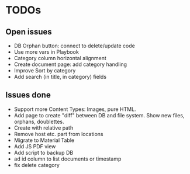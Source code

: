 # TODOs

## Open issues
* DB Orphan button: connect to delete/update code
* Use more vars in Playbook
* Category column horizontal alignment
* Create document page: add category handling
* Improve Sort by category
* Add search (in title, in category) fields

## Issues done
* Support more Content Types: Images, pure HTML.
* Add page to create "diff" between DB and file system. Show new files, orphans, doublettes.
* Create with relative path
* Remove host etc. part from locations
* Migrate to Material Table
* Add JS PDF view 
* Add script to backup DB 
* ad id column to list documents or timestamp 
* fix delete category
